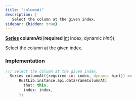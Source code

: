 ```yaml
---
title: "columnAt"
description: |
   Select the column at the given index.
sidebar: {hidden: true}
---
```

<span class="dart-code"><strong>[Series] columnAt</strong>({<span class="nobr"><strong>required</strong> [int] index</span>, <span class="nobr">dynamic <i>hint</i></span>});</span>

 Select the column at the given index.
### Implementation
```dart
/// Select the column at the given index.
  Series columnAt({required int index, dynamic hint}) =>
      RustLib.instance.api.dataFrameColumnAt(
        that: this,
        index: index,
      );
```

[Series]: /reference/classes/series/
[int]: https://api.flutter.dev/flutter/dart-core/int-class.html
